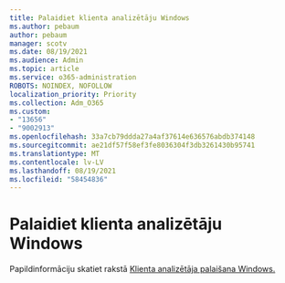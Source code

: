 ```yaml
---
title: Palaidiet klienta analizētāju Windows
ms.author: pebaum
author: pebaum
manager: scotv
ms.date: 08/19/2021
ms.audience: Admin
ms.topic: article
ms.service: o365-administration
ROBOTS: NOINDEX, NOFOLLOW
localization_priority: Priority
ms.collection: Adm_O365
ms.custom:
- "13656"
- "9002913"
ms.openlocfilehash: 33a7cb79ddda27a4af37614e636576abdb374148
ms.sourcegitcommit: ae21df57f58ef3fe8036304f3db3261430b95741
ms.translationtype: MT
ms.contentlocale: lv-LV
ms.lasthandoff: 08/19/2021
ms.locfileid: "58454836"
---
```

# <a name="run-the-client-analyzer-on-windows"></a>Palaidiet klienta analizētāju Windows

Papildinformāciju skatiet rakstā [Klienta analizētāja palaišana Windows.](https://docs.microsoft.com/microsoft-365/security/defender-endpoint/run-analyzer-windows)